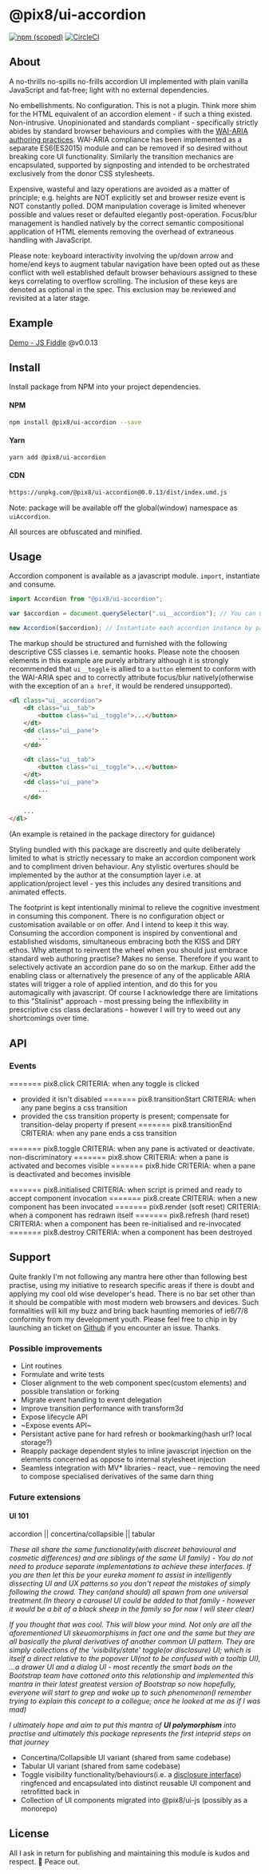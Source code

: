 # @pix8/ui-accordion


[![npm (scoped)](https://img.shields.io/npm/v/@pix8/ui-accordion.svg)](https://www.npmjs.com/package/@pix8/ui-accordion)
[![CircleCI](https://circleci.com/bb/pix8/npm.ui-accordion.svg?style=svg&circle-token=1087e02408bd932a6ad3430268cc484bd6735ba5)](https://circleci.com/bb/pix8/npm.ui-accordion)

## About

A no-thrills no-spills no-frills accordion UI implemented with plain vanilla JavaScript and fat-free; light with no external dependencies.

No embellishments. No configuration. This is not a plugin. Think more shim for the HTML equivalent of an accordion element - if such a thing existed. Non-intrusive. Unopinionated and standards compliant - specifically strictly abides by standard browser behaviours and complies with the [WAI-ARIA authoring practices](https://www.w3.org/TR/wai-aria-practices-1.1/#accordion). WAI-ARIA compliance has been implemented as a separate ES6(ES2015) module and can be removed if so desired without breaking core UI functionality. Similarly the transition mechanics are encapsulated, supported by signposting and intended to be orchestrated exclusively from the donor CSS stylesheets.

Expensive, wasteful and lazy operations are avoided as a matter of principle; e.g. heights are NOT explicitly set and browser resize event is NOT constantly polled. DOM manipulation coverage is limited whenever possible and values reset or defaulted elegantly post-operation. Focus/blur management is handled natively by the correct semantic compositional application of HTML elements removing the overhead of extraneous handling with JavaScript.

Please note: keyboard interactivity involving the up/down arrow and home/end keys to augment tabular navigation have been opted out as these conflict with well established default browser behaviours assigned to these keys correlating to overflow scrolling. The inclusion of these keys are denoted as optional in the spec. This exclusion may be reviewed and revisited at a later stage.

## Example

[Demo - JS Fiddle](https://jsfiddle.net/jonathanbrincat/c1h6487k/199/) @v0.0.13

## Install
Install package from NPM into your project dependencies.

#### NPM
```bash
npm install @pix8/ui-accordion --save
```

#### Yarn
```bash
yarn add @pix8/ui-accordion
```

#### CDN
```html
https://unpkg.com/@pix8/ui-accordion@0.0.13/dist/index.umd.js
```
Note: package will be available off the global(window) namespace as `uiAccordion`.

All sources are obfuscated and minified.

## Usage
Accordion component is available as a javascript module. `import`, instantiate and consume.

```javascript
import Accordion from "@pix8/ui-accordion";

var $accordion = document.querySelector(".ui__accordion"); // You can use whatever selector and mechanism you so wish

new Accordion($accordion); // Instantiate each accordion instance by passing the relevant HTML DOM node as a parameter 
```

The markup should be structured and furnished with the following descriptive CSS classes i.e. semantic hooks. Please note the choosen elements in this example are purely arbitrary although it is strongly recommended that `ui__toggle` is allied to a `button` element to conform with the WAI-ARIA spec and to correctly attribute focus/blur natively(otherwise with the exception of an `a href`, it would be rendered unsupported).
```html
<dl class="ui__accordion">
	<dt class="ui__tab">
		<button class="ui__toggle">...</button>
	</dt>
	<dd class="ui__pane">
		...
	</dd>

	<dt class="ui__tab">
		<button class="ui__toggle">...</button>
	</dt>
	<dd class="ui__pane">
		...
	</dd>

	...
</dl>
```

(An example is retained in the package directory for guidance)

Styling bundled with this package are discreetly and quite deliberately limited to what is strictly necessary to make an accordion component work and to compliment driven behaviour. Any stylistic overtures should be implemented by the author at the consumption layer i.e. at application/project level - yes this includes any desired transitions and animated effects.

The footprint is kept intentionally minimal to relieve the cognitive investment in consuming this component. There is no configuration object or customisation available or on offer. And I intend to keep it this way. Consuming the accordion component is inspired by conventional and established wisdoms, simultaneous embracing both the KISS and DRY ethos. Why attempt to reinvent the wheel when you should just embrace standard web authoring practise? Makes no sense. Therefore if you want to selectively activate an accordion pane do so on the markup. Either add the enabling class or alternatively the presence of any of the applicable ARIA states will trigger a role of applied intention, and do this for you automagically with javascript. Of course I acknowledge there are limitations to this "Stalinist" approach - most pressing being the inflexibility in prescriptive css class declarations - however I will try to weed out any shortcomings over time.

## API
### Events
======= pix8.click
CRITERIA: when any toggle is clicked
- provided it isn't disabled
======= pix8.transitionStart
CRITERIA: when any pane begins a css transition
- provided the css transition property is present; compensate for transition-delay property if present
======= pix8.transitionEnd
CRITERIA: when any pane ends a css transition

======= pix8.toggle
CRITERIA: when any pane is activated or deactivate. non-discriminatory
======= pix8.show
CRITERIA: when a pane is activated and becomes visible
======= pix8.hide
CRITERIA: when a pane is deactivated and becomes invisible

======= pix8.initialised
CRITERIA: when script is primed and ready to accept component invocation
======= pix8.create
CRITERIA: when a new component has been invocated
======= pix8.render (soft reset)
CRITERIA: when a component has redrawn itself
======= pix8.refresh (hard reset)
CRITERIA: when a component has been re-initialised and re-invocated
======= pix8.destroy
CRITERIA: when a component has been destroyed


## Support
Quite frankly I'm not following any mantra here other than following best practise, using my initiative to research specific areas if there is doubt and applying my cool old wise developer's head. There is no bar set other than it should be compatible with most modern web browsers and devices. Such formalities will kill my buzz and bring back haunting memories of ie6/7/8 conformity from my development youth. Please feel free to chip in by launching an ticket on [Github](https://github.com/pix8/ui-accordion/issues) if you encounter an issue. Thanks.


### Possible improvements
* Lint routines
* Formulate and write tests
* Closer alignment to the web component spec(custom elements) and possible translation or forking
* Migrate event handling to event delegation
* Improve transition performance with transform3d
* Expose lifecycle API
* ~Expose events API~
* Persistant active pane for hard refresh or bookmarking(hash url? local storage?)
* Reapply package dependent styles to inline javascript injection on the elements concerned as oppose to internal stylesheet injection
* Seamless integration with MV* libraries - react, vue - removing the need to compose specialised derivatives of the same darn thing

### Future extensions
#### UI 101
accordion || concertina/collapsible || tabular

_These all share the same functionality(with discreet behavioural and cosmetic differences) and are siblings of the same UI family) - You do not need to produce separate implementations to achieve these interfaces. If you are then let this be your eureka moment to assist in intelligently dissecting UI and UX patterns so you don't repeat the mistakes of simply following the crowd. They can(and should) all spawn from one universal treatment.(In theory a carousel UI could be added to that family - however it would be a bit of a black sheep in the family so for now I will steer clear)_

_If you thought that was cool. This will blow your mind. Not only are all the aforementioned UI skeuomorphisms in fact one and the same but they are all basically the plural derivatives of another common UI pattern. They are simply collections of the 'visibility/state' toggle(or disclosure) UI; which is itself a direct relative to the popover UI(not to be confused with a tooltip UI), ...a drawer UI and a dialog UI - most recently the smart bods on the Bootstrap team have cottoned onto this relationship and implemented this mantra in their latest greatest version of Bootstrap so now hopefully, everyone will start to grep and wake up to such phenomenon(I remember trying to explain this concept to a collegue; once he looked at me as if I was mad)_

_I ultimately hope and aim to put this mantra of **UI polymorphism** into practise and ultimately this package represents the first inteprid steps on that journey_

* Concertina/Collapsible UI variant (shared from same codebase)
* Tabular UI variant (shared from same codebase)
* Toggle visibility functionality/behaviours(i.e. a [disclosure interface](http://w3c.github.io/aria-practices/#disclosure)) ringfenced and encapsulated into distinct reusable UI component and retrofitted back in
* Collection of UI components migrated into @pix8/ui-js (possibly as a monorepo)

## License

All I ask in return for publishing and maintaining this module is kudos and respect. 🤘 Peace out.
